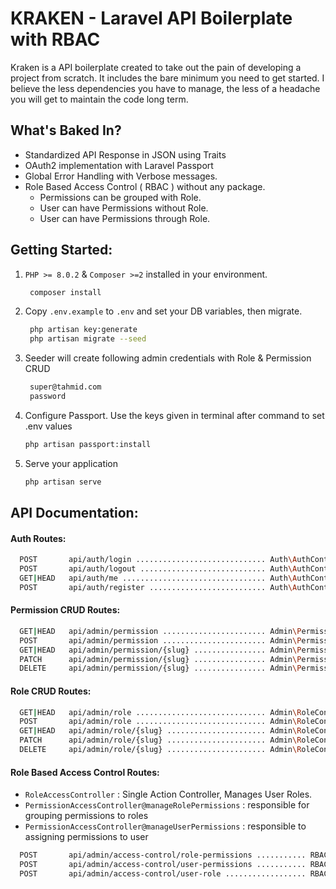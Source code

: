 # KRAKEN - Laravel API Boilerplate with RBAC

Kraken is a API boilerplate created to take out the pain of developing a project from scratch. It includes the bare minimum you need to get started. I believe the less dependencies you have to manage, the less of a headache you will get to maintain the code long term. 

## What's Baked In?

-   Standardized API Response in JSON using Traits
-   OAuth2 implementation with Laravel Passport
-   Global Error Handling with Verbose messages.
-   Role Based Access Control ( RBAC ) without any package.
    - Permissions can be grouped with Role.
    - User can have Permissions without Role.
    - User can have Permissions through Role.


## Getting Started:


1. `PHP >= 8.0.2` & `Composer >=2` installed in your environment.
    ```sh
     composer install
    ```
2. Copy `.env.example` to `.env` and set your DB variables, then migrate.
    ```sh
     php artisan key:generate
     php artisan migrate --seed
    ```
3. Seeder will create following admin credentials with Role & Permission CRUD
    ```sh
     super@tahmid.com
     password
    ```
4. Configure Passport. Use the keys given in terminal after command to set .env values
    ```sh
    php artisan passport:install
    ```
5. Serve your application
    ```sh
    php artisan serve
    ```

## API Documentation:

#### Auth Routes:
```sh
  POST       api/auth/login ............................. Auth\AuthController@login  
  POST       api/auth/logout ............................ Auth\AuthController@logout  
  GET|HEAD   api/auth/me ................................ Auth\AuthController@user  
  POST       api/auth/register .......................... Auth\AuthController@register
```

#### Permission CRUD Routes:

```sh
  GET|HEAD   api/admin/permission ....................... Admin\PermissionController@index  
  POST       api/admin/permission ....................... Admin\PermissionController@store   
  GET|HEAD   api/admin/permission/{slug} ................ Admin\PermissionController@show  
  PATCH      api/admin/permission/{slug} ................ Admin\PermissionController@update  
  DELETE     api/admin/permission/{slug} ................ Admin\PermissionController@destroy 
```

#### Role CRUD Routes:

```sh
  GET|HEAD   api/admin/role ............................. Admin\RoleController@index  
  POST       api/admin/role ............................. Admin\RoleController@store   
  GET|HEAD   api/admin/role/{slug} ...................... Admin\RoleController@show  
  PATCH      api/admin/role/{slug} ...................... Admin\RoleController@update  
  DELETE     api/admin/role/{slug} ...................... Admin\RoleController@destroy 
```

#### Role Based Access Control Routes: 

- `RoleAccessController` : Single Action Controller, Manages User Roles. 
- `PermissionAccessController@manageRolePermissions` : responsible for grouping permissions to roles
- `PermissionAccessController@manageUserPermissions` : responsible to assigning permissions to user

```sh
  POST       api/admin/access-control/role-permissions ........... RBAC\PermissionAccessController@manageRolePermissions  
  POST       api/admin/access-control/user-permissions ........... RBAC\PermissionAccessController@manageUserPermissions  
  POST       api/admin/access-control/user-role .................. RBAC\RoleAccessController
```

